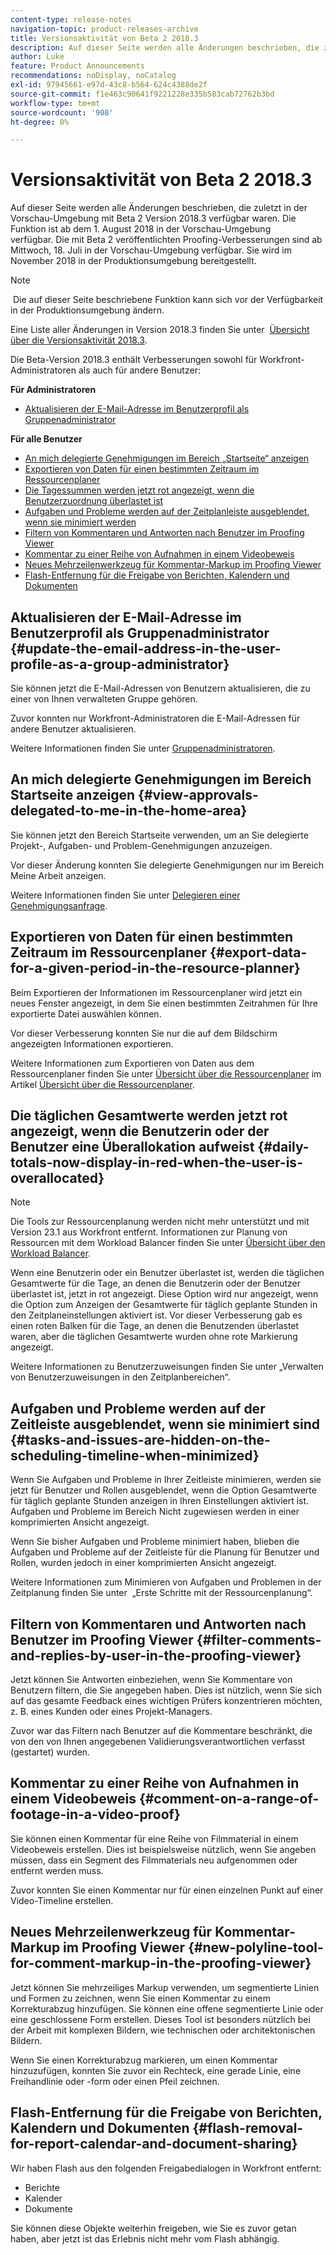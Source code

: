 ```yaml
---
content-type: release-notes
navigation-topic: product-releases-archive
title: Versionsaktivität von Beta 2 2018.3
description: Auf dieser Seite werden alle Änderungen beschrieben, die zuletzt in der Vorschau-Umgebung mit Beta 2 Version 2018.3 verfügbar waren. Die Funktion ist ab dem 1. August 2018 in der Vorschau-Umgebung verfügbar. Die mit Beta 2 veröffentlichten Proofing-Verbesserungen sind ab Mittwoch, 18. Juli in der Vorschau-Umgebung verfügbar. Sie wird im November 2018 in der Produktionsumgebung bereitgestellt.
author: Luke
feature: Product Announcements
recommendations: noDisplay, noCatalog
exl-id: 97945661-e97d-43c8-b564-624c4388de2f
source-git-commit: f1e463c90641f9221228e335b583cab72762b3bd
workflow-type: tm+mt
source-wordcount: '908'
ht-degree: 0%

---
```


# Versionsaktivität von Beta 2 2018.3

Auf dieser Seite werden alle Änderungen beschrieben, die zuletzt in der Vorschau-Umgebung mit Beta 2 Version 2018.3 verfügbar waren. Die Funktion ist ab dem 1. August 2018 in der Vorschau-Umgebung verfügbar. Die mit Beta 2 veröffentlichten Proofing-Verbesserungen sind ab Mittwoch, 18. Juli in der Vorschau-Umgebung verfügbar. Sie wird im November 2018 in der Produktionsumgebung bereitgestellt.

>[!NOTE]
>
> Die auf dieser Seite beschriebene Funktion kann sich vor der Verfügbarkeit in der Produktionsumgebung ändern.

Eine Liste aller Änderungen in Version 2018.3 finden Sie unter  [Übersicht über die Versionsaktivität 2018.3](../../../../product-announcements/product-releases/quarterly-release-archive/2018.3-release-activity/2018-3-release-activity-overview.md).

Die Beta-Version 2018.3 enthält Verbesserungen sowohl für Workfront-Administratoren als auch für andere Benutzer:

**Für Administratoren**

* [Aktualisieren der E-Mail-Adresse im Benutzerprofil als Gruppenadministrator](#update-the-email-address-in-the-user-profile-as-a-group-administrator)

**Für alle Benutzer**

* [An mich delegierte Genehmigungen im Bereich „Startseite“ anzeigen](#view-approvals-delegated-to-me-in-the-home-area)
* [Exportieren von Daten für einen bestimmten Zeitraum im Ressourcenplaner](#export-data-for-a-given-period-in-the-resource-planner)
* [Die Tagessummen werden jetzt rot angezeigt, wenn die Benutzerzuordnung überlastet ist](#daily-totals-now-display-in-red-when-the-user-is-overallocated)
* [Aufgaben und Probleme werden auf der Zeitplanleiste ausgeblendet, wenn sie minimiert werden](#tasks-and-issues-are-hidden-on-the-scheduling-timeline-when-minimized)
* [Filtern von Kommentaren und Antworten nach Benutzer im Proofing Viewer](#filter-comments-and-replies-by-user-in-the-proofing-viewer)
* [Kommentar zu einer Reihe von Aufnahmen in einem Videobeweis](#comment-on-a-range-of-footage-in-a-video-proof)
* [Neues Mehrzeilenwerkzeug für Kommentar-Markup im Proofing Viewer](#new-polyline-tool-for-comment-markup-in-the-proofing-viewer)
* [Flash-Entfernung für die Freigabe von Berichten, Kalendern und Dokumenten](#flash-removal-for-report-calendar-and-document-sharing)

## Aktualisieren der E-Mail-Adresse im Benutzerprofil als Gruppenadministrator {#update-the-email-address-in-the-user-profile-as-a-group-administrator}

Sie können jetzt die E-Mail-Adressen von Benutzern aktualisieren, die zu einer von Ihnen verwalteten Gruppe gehören. 

Zuvor konnten nur Workfront-Administratoren die E-Mail-Adressen für andere Benutzer aktualisieren. 

Weitere Informationen finden Sie unter [Gruppenadministratoren](../../../../administration-and-setup/manage-groups/group-roles/group-administrators.md).

## An mich delegierte Genehmigungen im Bereich Startseite anzeigen {#view-approvals-delegated-to-me-in-the-home-area}

Sie können jetzt den Bereich Startseite verwenden, um an Sie delegierte Projekt-, Aufgaben- und Problem-Genehmigungen anzuzeigen.

Vor dieser Änderung konnten Sie delegierte Genehmigungen nur im Bereich Meine Arbeit anzeigen.

Weitere Informationen finden Sie unter [Delegieren einer Genehmigungsanfrage](../../../../review-and-approve-work/manage-approvals/delegate-approval-requests.md).

## Exportieren von Daten für einen bestimmten Zeitraum im Ressourcenplaner {#export-data-for-a-given-period-in-the-resource-planner}

Beim Exportieren der Informationen im Ressourcenplaner wird jetzt ein neues Fenster angezeigt, in dem Sie einen bestimmten Zeitrahmen für Ihre exportierte Datei auswählen können.

Vor dieser Verbesserung konnten Sie nur die auf dem Bildschirm angezeigten Informationen exportieren.

Weitere Informationen zum Exportieren von Daten aus dem Ressourcenplaner finden Sie unter [Übersicht über die Ressourcenplaner](../../../../resource-mgmt/resource-planning/resource-planner-navigation.md) im Artikel [Übersicht über die Ressourcenplaner](../../../../resource-mgmt/resource-planning/resource-planner-navigation.md).

## Die täglichen Gesamtwerte werden jetzt rot angezeigt, wenn die Benutzerin oder der Benutzer eine Überallokation aufweist {#daily-totals-now-display-in-red-when-the-user-is-overallocated}

>[!NOTE]
>
>Die Tools zur Ressourcenplanung werden nicht mehr unterstützt und mit Version 23.1 aus Workfront entfernt. Informationen zur Planung von Ressourcen mit dem Workload Balancer finden Sie unter [Übersicht über den Workload Balancer](../../../../resource-mgmt/workload-balancer/overview-workload-balancer.md).

Wenn eine Benutzerin oder ein Benutzer überlastet ist, werden die täglichen Gesamtwerte für die Tage, an denen die Benutzerin oder der Benutzer überlastet ist, jetzt in rot angezeigt. Diese Option wird nur angezeigt, wenn die Option zum Anzeigen der Gesamtwerte für täglich geplante Stunden in den Zeitplaneinstellungen aktiviert ist. Vor dieser Verbesserung gab es einen roten Balken für die Tage, an denen die Benutzenden überlastet waren, aber die täglichen Gesamtwerte wurden ohne rote Markierung angezeigt.

Weitere Informationen zu Benutzerzuweisungen finden Sie unter „Verwalten von Benutzerzuweisungen in den Zeitplanbereichen“.

## Aufgaben und Probleme werden auf der Zeitleiste ausgeblendet, wenn sie minimiert sind {#tasks-and-issues-are-hidden-on-the-scheduling-timeline-when-minimized}

Wenn Sie Aufgaben und Probleme in Ihrer Zeitleiste minimieren, werden sie jetzt für Benutzer und Rollen ausgeblendet, wenn die Option Gesamtwerte für täglich geplante Stunden anzeigen in Ihren Einstellungen aktiviert ist. Aufgaben und Probleme im Bereich Nicht zugewiesen werden in einer komprimierten Ansicht angezeigt.

Wenn Sie bisher Aufgaben und Probleme minimiert haben, blieben die Aufgaben und Probleme auf der Zeitleiste für die Planung für Benutzer und Rollen, wurden jedoch in einer komprimierten Ansicht angezeigt.

Weitere Informationen zum Minimieren von Aufgaben und Problemen in der Zeitplanung finden Sie unter  „Erste Schritte mit der Ressourcenplanung“.

## Filtern von Kommentaren und Antworten nach Benutzer im Proofing Viewer {#filter-comments-and-replies-by-user-in-the-proofing-viewer}

Jetzt können Sie Antworten einbeziehen, wenn Sie Kommentare von Benutzern filtern, die Sie angegeben haben. Dies ist nützlich, wenn Sie sich auf das gesamte Feedback eines wichtigen Prüfers konzentrieren möchten, z. B. eines Kunden oder eines Projekt-Managers.

Zuvor war das Filtern nach Benutzer auf die Kommentare beschränkt, die von den von Ihnen angegebenen Validierungsverantwortlichen verfasst (gestartet) wurden.

## Kommentar zu einer Reihe von Aufnahmen in einem Videobeweis {#comment-on-a-range-of-footage-in-a-video-proof}

Sie können einen Kommentar für eine Reihe von Filmmaterial in einem Videobeweis erstellen. Dies ist beispielsweise nützlich, wenn Sie angeben müssen, dass ein Segment des Filmmaterials neu aufgenommen oder entfernt werden muss.

Zuvor konnten Sie einen Kommentar nur für einen einzelnen Punkt auf einer Video-Timeline erstellen.

## Neues Mehrzeilenwerkzeug für Kommentar-Markup im Proofing Viewer {#new-polyline-tool-for-comment-markup-in-the-proofing-viewer}

Jetzt können Sie mehrzeiliges Markup verwenden, um segmentierte Linien und Formen zu zeichnen, wenn Sie einen Kommentar zu einem Korrekturabzug hinzufügen. Sie können eine offene segmentierte Linie oder eine geschlossene Form erstellen. Dieses Tool ist besonders nützlich bei der Arbeit mit komplexen Bildern, wie technischen oder architektonischen Bildern.

Wenn Sie einen Korrekturabzug markieren, um einen Kommentar hinzuzufügen, konnten Sie zuvor ein Rechteck, eine gerade Linie, eine Freihandlinie oder -form oder einen Pfeil zeichnen.

## Flash-Entfernung für die Freigabe von Berichten, Kalendern und Dokumenten {#flash-removal-for-report-calendar-and-document-sharing}

Wir haben Flash aus den folgenden Freigabedialogen in Workfront entfernt:

* Berichte
* Kalender
* Dokumente

Sie können diese Objekte weiterhin freigeben, wie Sie es zuvor getan haben, aber jetzt ist das Erlebnis nicht mehr vom Flash abhängig.
